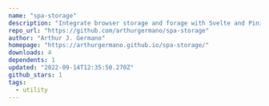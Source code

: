 ```yaml
---
name: "spa-storage"
description: "Integrate browser storage and forage with Svelte and Pinia."
repo_url: "https://github.com/arthurgermano/spa-storage"
author: "Arthur J. Germano"
homepage: "https://arthurgermano.github.io/spa-storage/"
downloads: 4
dependents: 1
updated: "2022-09-14T12:35:50.270Z"
github_stars: 1
tags: 
  - utility
---
```

